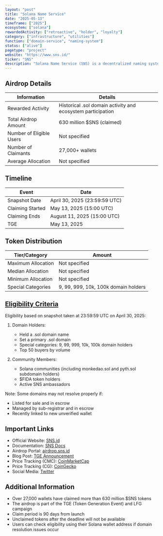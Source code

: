 ```yaml
---
layout: "post"
title: "Solana Name Service"
date: "2025-05-13"
timeframe: ["2025"]
ecosystem: ["solana"]
rewardedActivity: ["retroactive", "holder", "loyalty"]
category: ["infrastructure", "utilities"]
function: ["domain-service", "naming-system"]
status: ["alive"]
pagetype: "project"
website: "https://www.sns.id/"
ticker: "SNS"
description: "Solana Name Service (SNS) is a decentralized naming system for Solana addresses, providing human-readable .sol domain names and identity management on the Solana blockchain."
---
```


## Airdrop Details

| Information              | Details                                                     |
| ------------------------ | ----------------------------------------------------------- |
| Rewarded Activity        | Historical .sol domain activity and ecosystem participation |
| Total Airdrop Amount     | 630 million $SNS (claimed)                                  |
| Number of Eligible Users | Not specified                                               |
| Number of Claimants      | 27,000+ wallets                                             |
| Average Allocation       | Not specified                                               |

## Timeline

| Event            | Date                          |
| ---------------- | ----------------------------- |
| Snapshot Date    | April 30, 2025 (23:59:59 UTC) |
| Claiming Started | May 13, 2025 (15:00 UTC)      |
| Claiming Ends    | August 11, 2025 (15:00 UTC)   |
| TGE              | May 13, 2025                  |

## Token Distribution

| Tier/Category      | Amount                               |
| ------------------ | ------------------------------------ |
| Maximum Allocation | Not specified                        |
| Median Allocation  | Not specified                        |
| Minimum Allocation | Not specified                        |
| Special Categories | 9, 99, 999, 10k, 100k domain holders |

## [Eligibility Criteria](https://docs.sns.id/collection/tokenomics/sns-token#usdsns-genesis-airdrop)

Eligibility based on snapshot taken at 23:59:59 UTC on April 30, 2025:

1. Domain Holders:
   - Held a .sol domain name
   - Set a primary .sol domain
   - Special categories: 9, 99, 999, 10k, 100k domain holders
   - Top 50 buyers by volume

2. Community Members:
   - Solana communities (including monkedao.sol and pyth.sol subdomain holders)
   - $FIDA token holders
   - Active SNS ambassadors

Note: Some domains may not resolve properly if:
- Listed for sale and in escrow
- Managed by sub-registrar and in escrow
- Recently linked to new unverified wallet

## Important Links

- Official Website: [SNS.id](https://www.sns.id/)
- Documentation: [SNS Docs](https://docs.sns.id/)
- Airdrop Portal: [airdrop.sns.id](https://airdrop.sns.id/)
- Blog Post: [TGE Announcement](https://www.sns.id/blog/sns-tge-lfg-campaign)
- Price Tracking (CMC): [CoinMarketCap](https://coinmarketcap.com/currencies/sns/)
- Price Tracking (CG): [CoinGecko](https://www.coingecko.com/en/coins/solana-name-service-2)
- Social Media: [Twitter](https://x.com/sns)

## Additional Information

- Over 27,000 wallets have claimed more than 630 million $SNS tokens
- The airdrop is part of the TGE (Token Generation Event) and LFG campaign
- Claim period is 90 days from launch
- Unclaimed tokens after the deadline will not be available
- Users can check eligibility using their Solana wallet address if domain resolution issues occur
